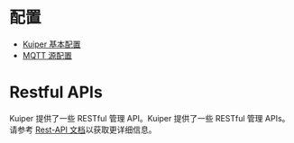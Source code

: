 # 配置

- [Kuiper 基本配置](configuration_file.md)
- [MQTT  源配置](../rules/sources/mqtt.md)

# Restful APIs

Kuiper 提供了一些 RESTful 管理 API。Kuiper 提供了一些 RESTful 管理 APIs。请参考 [Rest-API 文档](../restapi/overview.md)以获取更详细信息。